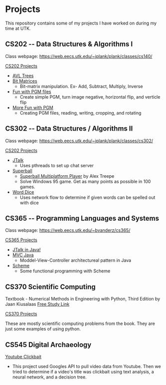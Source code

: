 # Projects
This repository contains some of my projects I have worked on during my time at UTK.


## CS202 -- Data Structures & Algorithms I
Class webpage: https://web.eecs.utk.edu/~jplank/plank/classes/cs140/

[CS202 Projects](https://github.com/hkitts/Projects/tree/main/DataStructures_Algorithms)
- [AVL Trees](https://github.com/hkitts/Projects/tree/main/DataStructures_Algorithms/AVLTrees)
- [Bit Matrices](https://github.com/hkitts/Projects/tree/main/DataStructures_Algorithms/BitMatrices)
  - Bit-matrix manipulation. Ex- Add, Subtract, Multiply, Inverse
- [Fun with PGM files](https://github.com/hkitts/Projects/tree/main/DataStructures_Algorithms/FunWithPGM)
  - Create simple PGM, turn image negative, horizontal flip, and verticle flip
- [More Fun with PGM](https://github.com/hkitts/Projects/tree/main/DataStructures_Algorithms/MoreFunWithPGM)
  - Creating PGM files, reading, writing, cropping, and rotating


## CS302 -- Data Structures / Algorithms II
Class webpage: https://web.eecs.utk.edu/~jplank/plank/classes/cs302/

[CS202 Projects](https://github.com/hkitts/Projects/tree/main/DataStructures_AlgorithmsII)

- [JTalk](https://github.com/hkitts/Projects/tree/main/DataStructures_AlgorithmsII/JTalk)
  - Uses pthreads to set up chat server
- [Superball](https://github.com/hkitts/Projects/tree/main/DataStructures_AlgorithmsII/Superball)
  - [Superball Multiplatform Player](https://drive.google.com/file/d/0B4rzPrfwFCsKbUpwd21pMlgtc1E/view) by Alex Treepe
  - Solve Windows 95 game. Get as many points as possible in 100 games. 
- [Word Dice](https://github.com/hkitts/Projects/tree/main/DataStructures_AlgorithmsII/WordDice)
  - Uses network flow to determine if given words can be spelled out with dice

## CS365 -- Programming Languages and Systems
Class webpage: https://web.eecs.utk.edu/~bvanderz/cs365/

[CS365 Projects](https://github.com/hkitts/Projects/tree/main/ProgrammingLanguagesAndSystems)

- [JTalk in Java!](https://github.com/hkitts/Projects/tree/main/ProgrammingLanguagesAndSystems/Java_JTalk)
- [MVC Java](https://github.com/hkitts/Projects/tree/main/ProgrammingLanguagesAndSystems/MVC_Java)
  - Moddel-View-Controller architectureal pattern in Java
- [Scheme](https://github.com/hkitts/Projects/tree/main/ProgrammingLanguagesAndSystems/Scheme)
  - Some functional programming with Scheme
## CS370 Scientific Computing
Textbook - Numerical Methods in Engineering with Python, Third Edition by Jaan Kiusalaas
[Free Study Link](https://www.thefreestudy.com/pdf-numerical-methods-in-engineering-with-python-3-3rd-edition/)

[CS370 Projects](https://github.com/hkitts/Projects/tree/main/ScientificComputing)

These are mostly scientific computing problems from the book. They are just some examples of using python.

## CS545 Digital Archaeology

[Youtube Clickbait](https://github.com/fdac21/youtubeClickbait)
- This project used Googles API to pull video data from Youtube. Then we tried to determine if a video's title was clickbait using text analysis, a neural network, and a decision tree.

